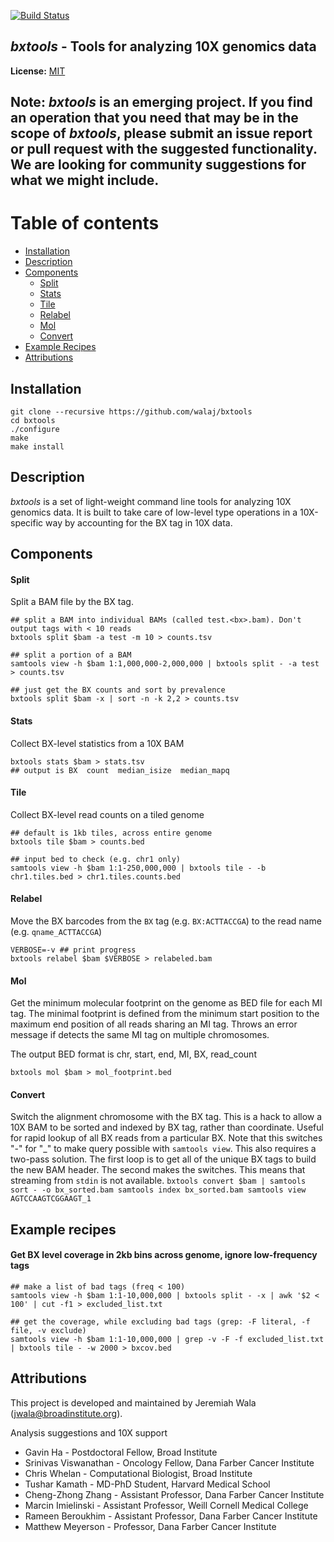 [![Build Status](https://travis-ci.org/walaj/bxtools.svg?branch=master)](https://travis-ci.org/walaj/bxtools)

## *bxtools* - Tools for analyzing 10X genomics data

**License:** [MIT][license]

## Note: *bxtools* is an emerging project. If you find an operation that you need that may be in the scope of *bxtools*, please submit an issue report or pull request with the suggested functionality. We are looking for community suggestions for what we might include.

Table of contents
=================

  * [Installation](#installation)
  * [Description](#description)
  * [Components](#components)
    * [Split](#split)
    * [Stats](#stats)
    * [Tile](#tile)
    * [Relabel](#relabel)
    * [Mol](#mol)
    * [Convert](#convert)
  * [Example Recipes](#examples-recipes)
  * [Attributions](#attributions)

Installation
------------

```
git clone --recursive https://github.com/walaj/bxtools
cd bxtools
./configure
make 
make install
```

Description
-----------
*bxtools* is a set of light-weight command line tools for analyzing 10X genomics data. It is built to 
take care of low-level type operations in a 10X-specific way by accounting for the BX tag in 10X data.

Components
----------

#### Split

Split a BAM file by the BX tag.

```
## split a BAM into individual BAMs (called test.<bx>.bam). Don't output tags with < 10 reads
bxtools split $bam -a test -m 10 > counts.tsv

## split a portion of a BAM 
samtools view -h $bam 1:1,000,000-2,000,000 | bxtools split - -a test > counts.tsv

## just get the BX counts and sort by prevalence
bxtools split $bam -x | sort -n -k 2,2 > counts.tsv
```

#### Stats

Collect BX-level statistics from a 10X BAM

```
bxtools stats $bam > stats.tsv
## output is BX  count  median_isize  median_mapq
```

#### Tile

Collect BX-level read counts on a tiled genome
```
## default is 1kb tiles, across entire genome
bxtools tile $bam > counts.bed

## input bed to check (e.g. chr1 only)
samtools view -h $bam 1:1-250,000,000 | bxtools tile - -b chr1.tiles.bed > chr1.tiles.counts.bed
```

#### Relabel
Move the BX barcodes from the ``BX`` tag (e.g. ``BX:ACTTACCGA``) to the read name (e.g. ``qname_ACTTACCGA``)
```
VERBOSE=-v ## print progress
bxtools relabel $bam $VERBOSE > relabeled.bam
```

#### Mol
Get the minimum molecular footprint on the genome as BED file for each MI tag. The 
minimal footprint is defined from the minimum start position to the maximum end position of 
all reads sharing an MI tag. Throws an error message if detects the same MI tag on multiple chromosomes.

The output BED format is chr, start, end, MI, BX, read_count
```
bxtools mol $bam > mol_footprint.bed
```

#### Convert
Switch the alignment chromosome with the BX tag. This is a hack to allow a 10X BAM to be sorted and indexed by BX tag, rather than coordinate. 
Useful for rapid lookup of all BX reads from a particular BX. Note that this switches "-" for "_" to make query possible with ``samtools view``.
This also requires a two-pass solution. The first loop is to get all of the unique BX tags to build the new BAM header. The second makes the switches.
This means that streaming from ``stdin`` is not available.
``
bxtools convert $bam | samtools sort - -o bx_sorted.bam
samtools index bx_sorted.bam
samtools view AGTCCAAGTCGGAAGT_1
``

Example recipes
---------------
#### Get BX level coverage in 2kb bins across genome, ignore low-frequency tags

```
## make a list of bad tags (freq < 100)
samtools view -h $bam 1:1-10,000,000 | bxtools split - -x | awk '$2 < 100' | cut -f1 > excluded_list.txt

## get the coverage, while excluding bad tags (grep: -F literal, -f file, -v exclude)
samtools view -h $bam 1:1-10,000,000 | grep -v -F -f excluded_list.txt | bxtools tile - -w 2000 > bxcov.bed
```

Attributions
------------

This project is developed and maintained by Jeremiah Wala (jwala@broadinstitute.org).

Analysis suggestions and 10X support
* Gavin Ha - Postdoctoral Fellow, Broad Institute
* Srinivas Viswanathan - Oncology Fellow, Dana Farber Cancer Institute
* Chris Whelan - Computational Biologist, Broad Institute
* Tushar Kamath - MD-PhD Student, Harvard Medical School
* Cheng-Zhong Zhang - Assistant Professor, Dana Farber Cancer Institute
* Marcin Imielinski - Assistant Professor, Weill Cornell Medical College
* Rameen Beroukhim - Assistant Professor, Dana Farber Cancer Institute
* Matthew Meyerson - Professor, Dana Farber Cancer Institute

[license]: https://github.com/walaj/bxtools/blob/master/LICENSE

